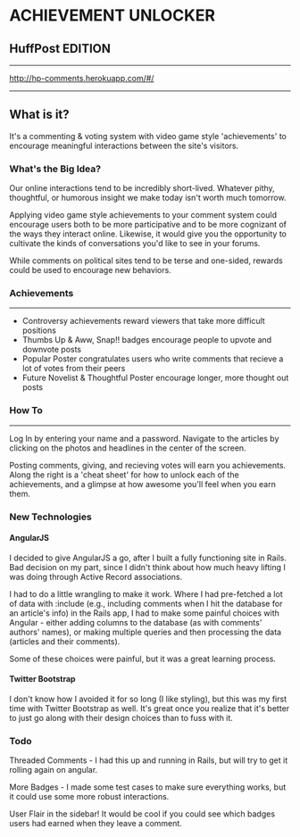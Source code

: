 ACHIEVEMENT UNLOCKER
===

HuffPost EDITION
---

<hr />

http://hp-comments.herokuapp.com/#/

<hr />

## What is it?

It's a commenting & voting system with video game style 'achievements' to encourage meaningful interactions between the site's visitors.

### What's the Big Idea?

Our online interactions tend to be incredibly short-lived. Whatever pithy, thoughtful, or humorous insight we make today isn't worth much tomorrow. 

Applying video game style achievements to your comment system could encourage users both to be more participative and to be more cognizant of the ways they interact online. Likewise, it would give you the opportunity to cultivate the kinds of conversations you'd like to see in your forums. 

While comments on political sites tend to be terse and one-sided, rewards could be used to encourage new behaviors.

### Achievements 

<hr />

* Controversy achievements reward viewers that take more difficult positions
* Thumbs Up & Aww, Snap!! badges encourage people to upvote and downvote posts
* Popular Poster congratulates users who write comments that recieve a lot of votes from their peers
* Future Novelist & Thoughtful Poster encourage longer, more thought out posts

### How To

<hr />

Log In by entering your name and a password. Navigate to the articles by clicking on the photos and headlines in the center of the screen.

Posting comments, giving, and recieving votes will earn you achievements. Along the right is a 'cheat sheet' for how to unlock each of the achievements, and a glimpse at how awesome you'll feel when you earn them.

### New Technologies

#### AngularJS
I decided to give AngularJS a go, after I built a fully functioning site in Rails. Bad decision on my part, since I didn't think about how much heavy lifting I was doing through Active Record associations. 

I had to do a little wrangling to make it work. Where I had pre-fetched a lot of data with :include (e.g., including comments when I hit the database for an article's info) in the Rails app, I had to make some painful choices with Angular - either adding columns to the database (as with comments' authors' names), or making multiple queries and then processing the data (articles and their comments).

Some of these choices were painful, but it was a great learning process.

#### Twitter Bootstrap
I don't know how I avoided it for so long (I like styling), but this was my first time with Twitter Bootstrap as well. It's great once you realize that it's better to just go along with their design choices than to fuss with it.

### Todo
Threaded Comments - I had this up and running in Rails, but will try to get it rolling again on angular.

More Badges - I made some test cases to make sure everything works, but it could use some more robust interactions.

User Flair in the sidebar! It would be cool if you could see which badges users had earned when they leave a comment.

